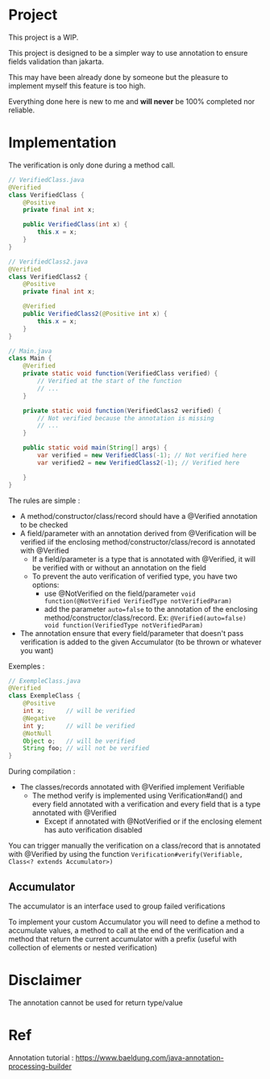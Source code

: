 # Project

This project is a WIP.

This project is designed to be a simpler way to use annotation to ensure fields validation than jakarta.

This may have been already done by someone but the pleasure to implement myself this feature is too high.

Everything done here is new to me and **will never** be 100% completed nor reliable.

# Implementation

The verification is only done during a method call.

```java
// VerifiedClass.java
@Verified
class VerifiedClass {
    @Positive
    private final int x;

    public VerifiedClass(int x) {
        this.x = x;
    }
}

// VerifiedClass2.java
@Verified
class VerifiedClass2 {
    @Positive
    private final int x;

    @Verified
    public VerifiedClass2(@Positive int x) {
        this.x = x;
    }
}

// Main.java
class Main {
    @Verified
    private static void function(VerifiedClass verified) {
        // Verified at the start of the function
        // ...
    }

    private static void function(VerifiedClass2 verified) {
        // Not verified because the annotation is missing
        // ...
    }

    public static void main(String[] args) {
        var verified = new VerifiedClass(-1); // Not verified here
        var verified2 = new VerifiedClass2(-1); // Verified here

    }
}
```

The rules are simple :

- A method/constructor/class/record should have a @Verified annotation to be checked
- A field/parameter with an annotation derived from @Verification will be verified iif the enclosing
  method/constructor/class/record is annotated with @Verified
    - If a field/parameter is a type that is annotated with @Verified, it will be verified with or without an annotation
      on the field
    - To prevent the auto verification of verified type, you have two options:
        - use @NotVerified on the field/parameter `void function(@NotVerified VerifiedType notVerifiedParam)`
        - add the parameter `auto=false` to the annotation of the enclosing method/constructor/class/record.
          Ex: `@Verified(auto=false) void function(VerifiedType notVerifiedParam)`
- The annotation ensure that every field/parameter that doesn't pass verification is added to the given Accumulator (to
  be thrown or whatever you want)

Exemples :

```java
// ExempleClass.java
@Verified
class ExempleClass {
    @Positive
    int x;      // will be verified
    @Negative
    int y;      // will be verified
    @NotNull
    Object o;   // will be verified
    String foo; // will not be verified
}
```

During compilation :

- The classes/records annotated with @Verified implement Verifiable
    - The method verify is implemented using Verification#and() and every field annotated with a verification and every
      field that is a type annotated with @Verified
        - Except if annotated with @NotVerified or if the enclosing element has auto verification disabled

You can trigger manually the verification on a class/record that is annotated with @Verified by using the
function `Verification#verify(Verifiable, Class<? extends Accumulator>)`

## Accumulator

The accumulator is an interface used to group failed verifications

To implement your custom Accumulator you will need to define a method to accumulate values, a method to call at the end
of the verification and a method that return the current accumulator with a prefix (useful with collection of elements
or nested verification)

# Disclaimer

The annotation cannot be used for return type/value

# Ref

Annotation tutorial : https://www.baeldung.com/java-annotation-processing-builder
